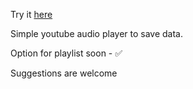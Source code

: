 Try it [here](https://ytaud.netlify.app/) 

Simple youtube audio player to save data. 

Option for playlist soon - ✅


Suggestions are welcome
